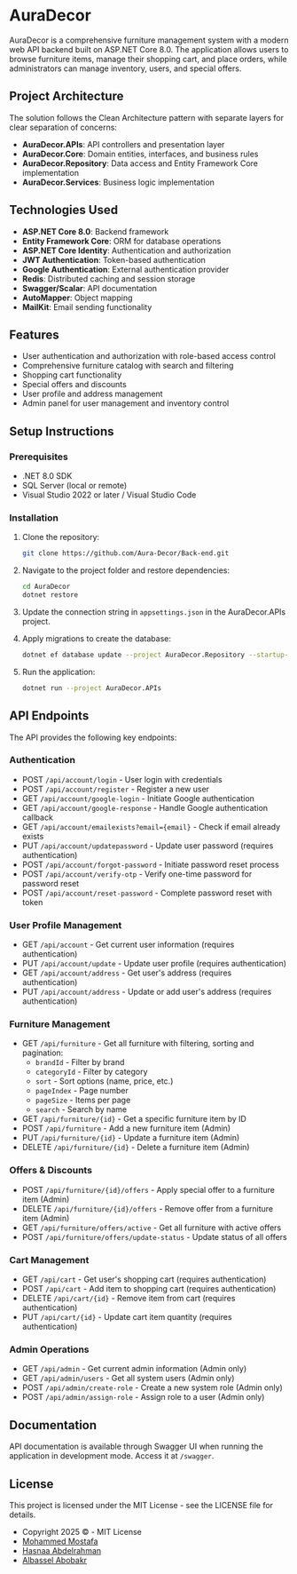 # AuraDecor

AuraDecor is a comprehensive furniture management system with a modern web API backend built on ASP.NET Core 8.0. The application allows users to browse furniture items, manage their shopping cart, and place orders, while administrators can manage inventory, users, and special offers.

## Project Architecture

The solution follows the Clean Architecture pattern with separate layers for clear separation of concerns:

- **AuraDecor.APIs**: API controllers and presentation layer
- **AuraDecor.Core**: Domain entities, interfaces, and business rules
- **AuraDecor.Repository**: Data access and Entity Framework Core implementation
- **AuraDecor.Services**: Business logic implementation

## Technologies Used

- **ASP.NET Core 8.0**: Backend framework
- **Entity Framework Core**: ORM for database operations
- **ASP.NET Core Identity**: Authentication and authorization
- **JWT Authentication**: Token-based authentication
- **Google Authentication**: External authentication provider
- **Redis**: Distributed caching and session storage
- **Swagger/Scalar**: API documentation
- **AutoMapper**: Object mapping
- **MailKit**: Email sending functionality

## Features

- User authentication and authorization with role-based access control
- Comprehensive furniture catalog with search and filtering
- Shopping cart functionality
- Special offers and discounts
- User profile and address management
- Admin panel for user management and inventory control

## Setup Instructions

### Prerequisites

- .NET 8.0 SDK
- SQL Server (local or remote)
- Visual Studio 2022 or later / Visual Studio Code

### Installation

1. Clone the repository:
   ```bash
   git clone https://github.com/Aura-Decor/Back-end.git
   ```

2. Navigate to the project folder and restore dependencies:
   ```bash
   cd AuraDecor
   dotnet restore
   ```

3. Update the connection string in `appsettings.json` in the AuraDecor.APIs project.

4. Apply migrations to create the database:
   ```bash
   dotnet ef database update --project AuraDecor.Repository --startup-project AuraDecor.APIs
   ```

5. Run the application:
   ```bash
   dotnet run --project AuraDecor.APIs
   ```

## API Endpoints

The API provides the following key endpoints:

### Authentication
- POST `/api/account/login` - User login with credentials
- POST `/api/account/register` - Register a new user
- GET `/api/account/google-login` - Initiate Google authentication
- GET `/api/account/google-response` - Handle Google authentication callback
- GET `/api/account/emailexists?email={email}` - Check if email already exists
- PUT `/api/account/updatepassword` - Update user password (requires authentication)
- POST `/api/account/forgot-password` - Initiate password reset process
- POST `/api/account/verify-otp` - Verify one-time password for password reset
- POST `/api/account/reset-password` - Complete password reset with token

### User Profile Management
- GET `/api/account` - Get current user information (requires authentication)
- PUT `/api/account/update` - Update user profile (requires authentication)
- GET `/api/account/address` - Get user's address (requires authentication)
- PUT `/api/account/address` - Update or add user's address (requires authentication)

### Furniture Management
- GET `/api/furniture` - Get all furniture with filtering, sorting and pagination:
  - `brandId` - Filter by brand
  - `categoryId` - Filter by category
  - `sort` - Sort options (name, price, etc.)
  - `pageIndex` - Page number
  - `pageSize` - Items per page
  - `search` - Search by name
- GET `/api/furniture/{id}` - Get a specific furniture item by ID
- POST `/api/furniture` - Add a new furniture item (Admin)
- PUT `/api/furniture/{id}` - Update a furniture item (Admin)
- DELETE `/api/furniture/{id}` - Delete a furniture item (Admin)

### Offers & Discounts
- POST `/api/furniture/{id}/offers` - Apply special offer to a furniture item (Admin)
- DELETE `/api/furniture/{id}/offers` - Remove offer from a furniture item (Admin)
- GET `/api/furniture/offers/active` - Get all furniture with active offers
- POST `/api/furniture/offers/update-status` - Update status of all offers

### Cart Management
- GET `/api/cart` - Get user's shopping cart (requires authentication)
- POST `/api/cart` - Add item to shopping cart (requires authentication)
- DELETE `/api/cart/{id}` - Remove item from cart (requires authentication)
- PUT `/api/cart/{id}` - Update cart item quantity (requires authentication)


### Admin Operations
- GET `/api/admin` - Get current admin information (Admin only)
- GET `/api/admin/users` - Get all system users (Admin only)
- POST `/api/admin/create-role` - Create a new system role (Admin only)
- POST `/api/admin/assign-role` - Assign role to a user (Admin only)

## Documentation

API documentation is available through Swagger UI when running the application in development mode. Access it at `/swagger`.


## License

This project is licensed under the MIT License - see the LICENSE file for details.
- Copyright 2025 © - MIT License
- [Mohammed Mostafa](https://github.com/mo7ammedd)
- [Hasnaa Abdelrahman](https://github.com/HAsNaaAbdelRahman)
- [Albassel Abobakr](https://github.com/Bassel-11)

